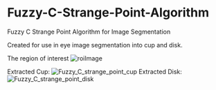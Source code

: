 # Fuzzy-C-Strange-Point-Algorithm
Fuzzy C Strange Point Algorithm for Image Segmentation

Created for use in eye image segmentation into cup and disk.


The region of interest
![roiImage](https://user-images.githubusercontent.com/54748294/113778344-e6789100-9749-11eb-98a3-b76e89c2698f.jpg)

Extracted Cup:
![Fuzzy_C_strange_point_cup](https://user-images.githubusercontent.com/54748294/113778465-0314c900-974a-11eb-8a72-311fc930fa48.jpg)
Extracted Disk: 
![Fuzzy_C_strange_point_disk](https://user-images.githubusercontent.com/54748294/113778512-158f0280-974a-11eb-9d0c-f515a13cd842.jpg)

